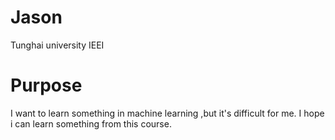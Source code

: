 # Jason
 
 Tunghai university IEEI

 # Purpose
 I want to learn something in machine learning ,but it's difficult for me.
 I hope i can learn something from this course.